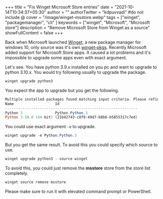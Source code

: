 +++
title = "Fix Winget Microsoft Store entries"
date = "2021-10-14T10:34:37+05:30"
author = ""
authorTwitter = "kdpuvvadi" #do not include @
cover = "/image/winget-msstore.webp"
tags = ["winget", "packagemanager", "cli" ]
keywords = ["winget", "Microsoft", "Microsoft store"]
description = "Remove Microsoft Store from Winget as a source"
showFullContent = false
+++

Back when Microsoft launched [Winget](https://github.com/microsoft/winget-cli), a new package manager for windows 10, only source was it's own [winget-pkgs](https://github.com/microsoft/winget-pkgs). Recently Microsoft added support for Microsoft Store apps. It caused a lot problems and it's impossible to upgrade some apps even with exact argument.

Let's see. You have python 3.9.x installed on you pc and want to upgrade to python 3.10.x. You would try following usually to upgrade the package.

```powershell
winget upgrade python3
```

You expect the app to upgrade but you get the following.

```powershell
Multiple installed packages found matching input criteria. Please refine the input.
Name                   Id
-------------------------------------------------------------
Python 3               Python.Python.3
Python 3.10.0 (64-bit) {21b42743-c8f9-49d7-b8b6-b5855317c7ed}
```

You could use exact argument `-e` to upgrade.

```powershell
winget upgrade -e Python.Python.3
```

But you get the same result. To avoid this you could specify which source to use.

```powershell
winget upgrade python3 --source winget 
```

To avoid this, you could just remove the **msstore** store from the store list completely.

```powershell
winget source remove msstore
```

Please make sure to run it with elevated command prompt or PowerShell.
